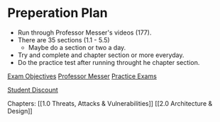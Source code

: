 # Preperation Plan
- Run through Professor Messer's videos (177).
- There are 35 sections (1.1 - 5.5)
	- Maybe do a section or two a day.
- Try and complete and chapter section or more everyday.
- Do the practice test after running throught he chapter section.

[Exam Objectives](https://www.certblaster.com/wp-content/uploads/2020/11/CompTIA-Security-SY0-601-Exam-Objectives-1.0.pdf)
[Professor Messer](https://www.youtube.com/playlist?list=PLG49S3nxzAnkL2ulFS3132mOVKuzzBxA8)
[Practice Exams](https://www.examcompass.com/comptia/security-plus-certification/free-security-plus-practice-tests)

[Student Discount](https://academic-store.comptia.org/Certification-Vouchers/c/11332?facetValueFilter=tenant~user-type:individual&)

Chapters:
[[1.0 Threats, Attacks & Vulnerabilities]]
[[2.0 Architecture & Design]]
